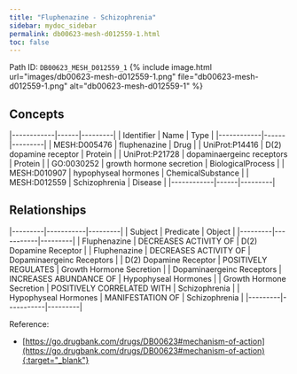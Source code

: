 ```yaml
---
title: "Fluphenazine - Schizophrenia"
sidebar: mydoc_sidebar
permalink: db00623-mesh-d012559-1.html
toc: false 
---
```



Path ID: `DB00623_MESH_D012559_1`
{% include image.html url="images/db00623-mesh-d012559-1.png" file="db00623-mesh-d012559-1.png" alt="db00623-mesh-d012559-1" %}

## Concepts

|------------|------|---------|
| Identifier | Name | Type    |
|------------|------|---------|
| MESH:D005476 | fluphenazine | Drug |
| UniProt:P14416 | D(2) dopamine receptor | Protein |
| UniProt:P21728 | dopaminaergeinc receptors | Protein |
| GO:0030252 | growth hormone secretion | BiologicalProcess |
| MESH:D010907 | hypophyseal hormones | ChemicalSubstance |
| MESH:D012559 | Schizophrenia | Disease |
|------------|------|---------|

## Relationships

|---------|-----------|---------|
| Subject | Predicate | Object  |
|---------|-----------|---------|
| Fluphenazine | DECREASES ACTIVITY OF | D(2) Dopamine Receptor |
| Fluphenazine | DECREASES ACTIVITY OF | Dopaminaergeinc Receptors |
| D(2) Dopamine Receptor | POSITIVELY REGULATES | Growth Hormone Secretion |
| Dopaminaergeinc Receptors | INCREASES ABUNDANCE OF | Hypophyseal Hormones |
| Growth Hormone Secretion | POSITIVELY CORRELATED WITH | Schizophrenia |
| Hypophyseal Hormones | MANIFESTATION OF | Schizophrenia |
|---------|-----------|---------|

Reference:
  - [https://go.drugbank.com/drugs/DB00623#mechanism-of-action](https://go.drugbank.com/drugs/DB00623#mechanism-of-action){:target="_blank"}